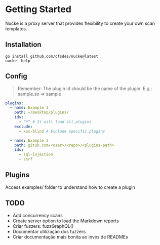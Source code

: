 # Getting Started

Nucke is a proxy server that provides flexibility to create your own scan templates.

## Installation

```
go install github.com/cfsdes/nucke@latest
nucke -help
```

## Config

> Remember: The plugin id should be the name of the plugin. E.g.: sample.so => sample

```yaml
plugins:
  - name: Example 1
    path: ~/Desktop/plugins/
    ids:
      - "*" # It will load all plugins
    exclude:
      - xss-blind # Exclude specific plugins

  - name: Example 2
    path: gitub.com/<user>/<repo>/<plugins-path>
    ids:
      - sql-injection
      - ssrf
```

## Plugins

Access examples/ folder to understand how to create a plugin

## TODO

- Add concurrency scans
- Create server option to load the Markdown reports
- Criar fuzzers: fuzzGraphQL()
- Documentar utilização dos fuzzers
- Criar documentação mais bonita ao invés de READMEs
